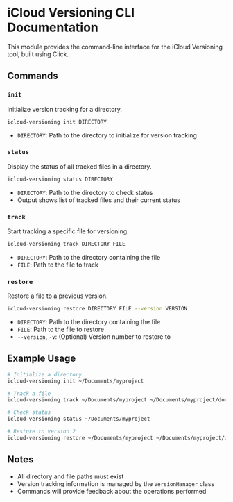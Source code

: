 # iCloud Versioning CLI Documentation

This module provides the command-line interface for the iCloud Versioning tool, built using Click.

## Commands

### `init`

Initialize version tracking for a directory.

```bash
icloud-versioning init DIRECTORY
```

- `DIRECTORY`: Path to the directory to initialize for version tracking

### `status`

Display the status of all tracked files in a directory.

```bash
icloud-versioning status DIRECTORY
```

- `DIRECTORY`: Path to the directory to check status
- Output shows list of tracked files and their current status

### `track`

Start tracking a specific file for versioning.

```bash
icloud-versioning track DIRECTORY FILE
```

- `DIRECTORY`: Path to the directory containing the file
- `FILE`: Path to the file to track

### `restore`

Restore a file to a previous version.

```bash
icloud-versioning restore DIRECTORY FILE --version VERSION
```

- `DIRECTORY`: Path to the directory containing the file
- `FILE`: Path to the file to restore
- `--version`, `-v`: (Optional) Version number to restore to

## Example Usage

```bash
# Initialize a directory
icloud-versioning init ~/Documents/myproject

# Track a file
icloud-versioning track ~/Documents/myproject ~/Documents/myproject/document.txt

# Check status
icloud-versioning status ~/Documents/myproject

# Restore to version 2
icloud-versioning restore ~/Documents/myproject ~/Documents/myproject/document.txt -v 2
```

## Notes

- All directory and file paths must exist
- Version tracking information is managed by the `VersionManager` class
- Commands will provide feedback about the operations performed
